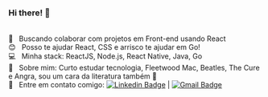 ### Hi there! 🤟

 <br/> :purple_heart: &nbsp; Buscando colaborar com projetos em Front-end usando React
 <br/> :blush: &nbsp; Posso te ajudar React, CSS e arrisco te ajudar em Go!
 <br/> :computer: &nbsp; Minha stack: ReactJS, Node.js, React Native, Java, Go
 <br/> 💬  &nbsp; Sobre mim: Curto estudar tecnologia, Fleetwood Mac, Beatles, The Cure e Angra, sou um cara da literatura também 📖
 <br/> :email: &nbsp; Entre em contato comigo: [![Linkedin Badge](https://img.shields.io/badge/-JohnnyCarvalho-blue?style=flat-square&logo=Linkedin&logoColor=white&link=https://www.linkedin.com/in/johnny-carvalho-1256531a8/)](https://www.linkedin.com/in/johnny-carvalho-1256531a8/) 
| 
[![Gmail Badge](https://img.shields.io/badge/-johnnypcarvalho@gmail.com-c14438?style=flat-square&logo=Gmail&logoColor=white&link=mailto:johnnypcarvalho@gmail.com)](mailto:johnnypcarvalho@gmail.com)
